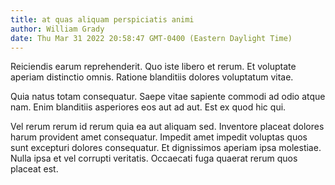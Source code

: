 ```yaml
---
title: at quas aliquam perspiciatis animi
author: William Grady
date: Thu Mar 31 2022 20:58:47 GMT-0400 (Eastern Daylight Time)
---
```

Reiciendis earum reprehenderit. Quo iste libero et rerum. Et voluptate aperiam distinctio omnis. Ratione blanditiis dolores voluptatum vitae.

 Quia natus totam consequatur. Saepe vitae sapiente commodi ad odio atque nam. Enim blanditiis asperiores eos aut ad aut. Est ex quod hic qui.

 Vel rerum rerum id rerum quia ea aut aliquam sed. Inventore placeat dolores harum provident amet consequatur. Impedit amet impedit voluptas quos sunt excepturi dolores consequatur. Et dignissimos aperiam ipsa molestiae. Nulla ipsa et vel corrupti veritatis. Occaecati fuga quaerat rerum quos placeat est.